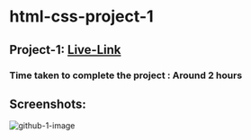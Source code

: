 # html-css-project-1

## Project-1: [Live-Link](https://html-css-proj-1.netlify.app/)

### Time taken to complete the project : Around 2 hours

## Screenshots:


![github-1-image](https://user-images.githubusercontent.com/110112176/186345068-1cce8203-95a0-4a1a-986b-53063155f9cc.png)

